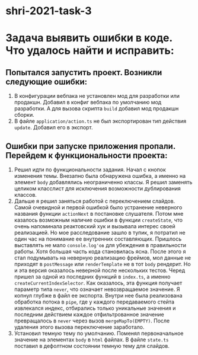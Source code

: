 # shri-2021-task-3

# Задача выявить ошибки в коде. Что удалось найти и исправить:

## Попытался запустить проект. Возникли следующие ошибки:
  1. В конфигурации вебпака не установлен мод для разработки или продакшн. Добавил в конфиг вебпака по умолчанию мод разработки. А для вызова скрипта `build` добавил мод продакшн сборки.
  2. В файле `application/action.ts` не был экспортирован тип действия `update`. Добавил его в экспорт.

## Ошибки при запуске приложения пропали. Перейдем к функциональности проекта:
1. Решил идти по функциональности задания. Начал с кнопок изменения темы. Внезапно была обнаружена ошибка, а именно на элемент `body` добавлялись неограниченно классы. Я решил заменять целиком класслист для исключения возможности дублирования классов.
2. Дальше я решил заняться работой с переключением слайдов. Самой очевидной и первой ошибкой было устранение неверного названия функции `actionNext` в постановке слушателя. Потом мне казалось возможным наличие ошибки в функции `createState`, что очень напоминала реактовский хук и вызывала интерес своей реализацией. Но мое расследование зашло в тупик, я потратил не один час на понимание ее внутренних составляющих. Пришлось выставлять не мало `console.log'ов` для убеждения в правильности работы. Хотя большая часть кода становилась ясна. После этого я стал подумывать на неверную реализацию фреймов, мол данные не приходят в `postMessage` или `renderTemplate` не в тот `body` рендерит. Но и эта версия оказалось неверной после нескольких тестов. Черед пришел за одной из последних функций в `index.ts`, а именно `createCurrentIndexSelector`. Как оказалось, эта функция получает параметр типа `never`, что означает невозвращаемое значение. Я копнул глубже в файл ее экспорта. Внутри нее была реализована обработка потока  в `pipe`, где у каждого передаваемого стейта извлекался индекс, отбирались только уникальные значения и последним действием каждое отфильтрованное значение превращалось в `never` через вызов `mergeMapTo(EMPTY)`. После удаления этого вызова переключение заработало.
3. Установил темную тему по умолчанию. Поменял первоначальное значение на элементах `body` в `html` файлах. В файле `state.ts` поставил в дефолтном состоянии темную тему для слайдов.
